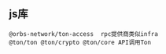 ## js库

```console
@orbs-network/ton-access  rpc提供商类似infra
@ton/ton @ton/crypto @ton/core API调用Ton
```